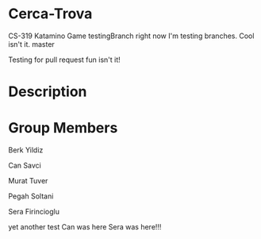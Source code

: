# Cerca-Trova
CS-319 Katamino Game
testingBranch
right now I'm testing branches. Cool isn't it. master

Testing for pull request fun isn't it!

# Description 



# Group Members
   Berk Yildiz
   
   Can Savci
   
   Murat Tuver 
   
   Pegah Soltani
   
   Sera Firincioglu



yet another test
Can was here
Sera was here!!!
